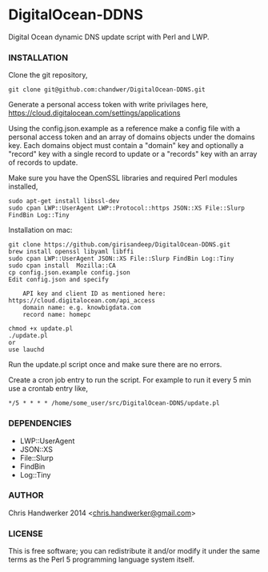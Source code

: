 DigitalOcean-DDNS
=================

Digital Ocean dynamic DNS update script with Perl and LWP.

### INSTALLATION

Clone the git repository,

	git clone git@github.com:chandwer/DigitalOcean-DDNS.git

Generate a personal access token with write privilages here, https://cloud.digitalocean.com/settings/applications

Using the config.json.example as a reference make a config file with a personal access token and an array of domains objects under the domains key. Each domains object must contain a "domain" key and optionally a "record" key with a single record to update or a "records" key with an array of records to update.

Make sure you have the OpenSSL libraries and required Perl modules installed,

	sudo apt-get install libssl-dev
	sudo cpan LWP::UserAgent LWP::Protocol::https JSON::XS File::Slurp FindBin Log::Tiny


Installation on mac:

	git clone https://github.com/girisandeep/DigitalOcean-DDNS.git
	brew install openssl libyaml libffi
	sudo cpan LWP::UserAgent JSON::XS File::Slurp FindBin Log::Tiny
	sudo cpan install  Mozilla::CA
	cp config.json.example config.json
	Edit config.json and specify 

		API key and client ID as mentioned here: https://cloud.digitalocean.com/api_access
		domain name: e.g. knowbigdata.com
		record name: homepc
		
	chmod +x update.pl
	./update.pl
	or
	use lauchd

Run the update.pl script once and make sure there are no errors.

Create a cron job entry to run the script. For example to run it every 5 min use a crontab entry like,

	*/5 * * * * /home/some_user/src/DigitalOcean-DDNS/update.pl

### DEPENDENCIES
* LWP::UserAgent
* JSON::XS
* File::Slurp
* FindBin
* Log::Tiny

### AUTHOR

Chris Handwerker 2014 <<chris.handwerker@gmail.com>>

### LICENSE

This is free software; you can redistribute it and/or modify it under
the same terms as the Perl 5 programming language system itself.
